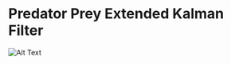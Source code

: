 # Predator Prey Extended Kalman Filter 

![Alt Text](https://media.giphy.com/media/TdNbzM5eakH0HE0B2H/giphy.gif)

